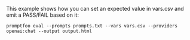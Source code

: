 This example shows how you can set an expected value in vars.csv and emit a PASS/FAIL based on it:

```
promptfoo eval --prompts prompts.txt --vars vars.csv --providers openai:chat --output output.html
```
